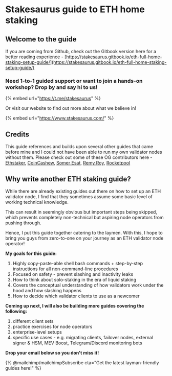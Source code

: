 # Stakesaurus guide to ETH home staking

## Welcome to the guide

If you are coming from Github, check out the Gitbook version here for a better reading experience - [https://stakesaurus.gitbook.io/eth-full-home-staking-setup-guide/](https://stakesaurus.gitbook.io/eth-full-home-staking-setup-guide/)

### Need 1-to-1 guided support or want to join a hands-on workshop? Drop by and say hi to us!

{% embed url="https://t.me/stakesaurus" %}

Or visit our website to find out more about what we believe in!

{% embed url="https://www.stakesaurus.com/" %}

## Credits

This guide references and builds upon several other guides that came before mine and I could not have been able to run my own validator nodes without them. Please check out some of these OG contributors here - [Ethstaker](https://docs.ethstaker.cc/ethstaker-knowledge-base/), [CoinCashew](https://www.coincashew.com/coins/overview-eth/guide-or-how-to-setup-a-validator-on-eth2-mainnet), [Somer Esat](https://github.com/SomerEsat/ethereum-staking-guides), [Remy Roy](https://github.com/eth-educators/ethstaker-guides/blob/main/prepare-for-the-merge.md), [Rocketpool ](https://docs.rocketpool.net/guides/)

## Why write another ETH staking guide?

While there are already existing guides out there on how to set up an ETH validator node, I find that they sometimes assume some basic level of working technical knowledge.&#x20;

This can result in seemingly obvious but important steps being skipped, which prevents completely non-technical but aspiring node operators from pushing through.

Hence, I put this guide together catering to the laymen. With this, I hope to bring you guys from zero-to-one on your journey as an ETH validator node operator!

**My goals for this guide:**

1. Highly copy-paste-able shell bash commands + step-by-step instructions for all non-command-line procedures
2. Focused on safety - prevent slashing and inactivity leaks
3. How to think about solo-staking in the era of liquid staking
4. Covers the conceptual understanding of how validators work under the hood and how slashing happens
5. How to decide which validator clients to use as a newcomer

**Coming up next, I will also be building more guides covering the following:**

1. different client sets
2. practice exercises for node operators
3. enterprise-level setups&#x20;
4. specific use cases - e.g. migrating clients, failover nodes, external signer & HSM, MEV Boost, Telegram/Discord monitoring bots

**Drop your email below so you don't miss it!**

{% @mailchimp/mailchimpSubscribe cta="Get the latest layman-friendly guides here!" %}
